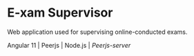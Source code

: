 # E-xam Supervisor
Web application used for supervising online-conducted exams.

Angular 11 | Peerjs | Node.js | _Peerjs-server_
